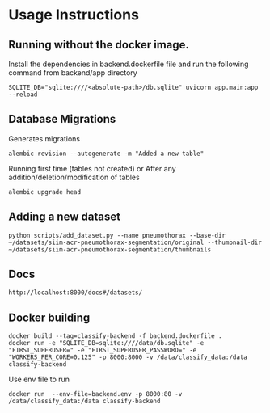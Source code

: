 
# Usage Instructions

## Running without the docker image.  

Install the dependencies in backend.dockerfile file and run the following command from
backend/app directory 

```
SQLITE_DB="sqlite:////<absolute-path>/db.sqlite" uvicorn app.main:app --reload 
```

## Database Migrations

Generates migrations

```
alembic revision --autogenerate -m "Added a new table"
```

Running first time (tables not created) or After any addition/deletion/modification of tables

```
alembic upgrade head
```

## Adding a new dataset

```
python scripts/add_dataset.py --name pneumothorax --base-dir ~/datasets/siim-acr-pneumothorax-segmentation/original --thumbnail-dir ~/datasets/siim-acr-pneumothorax-segmentation/thumbnails
```


## Docs

```
http://localhost:8000/docs#/datasets/
```

## Docker building
```
docker build --tag=classify-backend -f backend.dockerfile .
docker run -e "SQLITE_DB=sqlite:////data/db.sqlite" -e "FIRST_SUPERUSER=" -e "FIRST_SUPERUSER_PASSWORD=" -e "WORKERS_PER_CORE=0.125" -p 8000:8000 -v /data/classify_data:/data classify-backend
```

Use env file to run
```
docker run  --env-file=backend.env -p 8000:80 -v /data/classify_data:/data classify-backend
```

